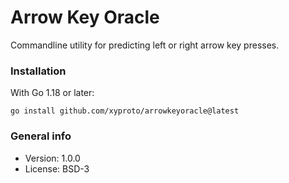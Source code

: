 # Arrow Key Oracle

Commandline utility for predicting left or right arrow key presses.

### Installation

With Go 1.18 or later:

    go install github.com/xyproto/arrowkeyoracle@latest

### General info

* Version: 1.0.0
* License: BSD-3
